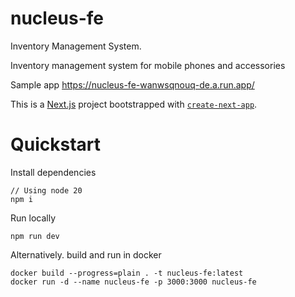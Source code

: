 # nucleus-fe

Inventory Management System.

Inventory management system for mobile phones and accessories

Sample app https://nucleus-fe-wanwsqnouq-de.a.run.app/

This is a [Next.js](https://nextjs.org/) project bootstrapped with [`create-next-app`](https://github.com/vercel/next.js/tree/canary/packages/create-next-app).

# Quickstart

Install dependencies

```
// Using node 20
npm i
```

Run locally

```
npm run dev
```

Alternatively. build and run in docker

```
docker build --progress=plain . -t nucleus-fe:latest
docker run -d --name nucleus-fe -p 3000:3000 nucleus-fe
```
